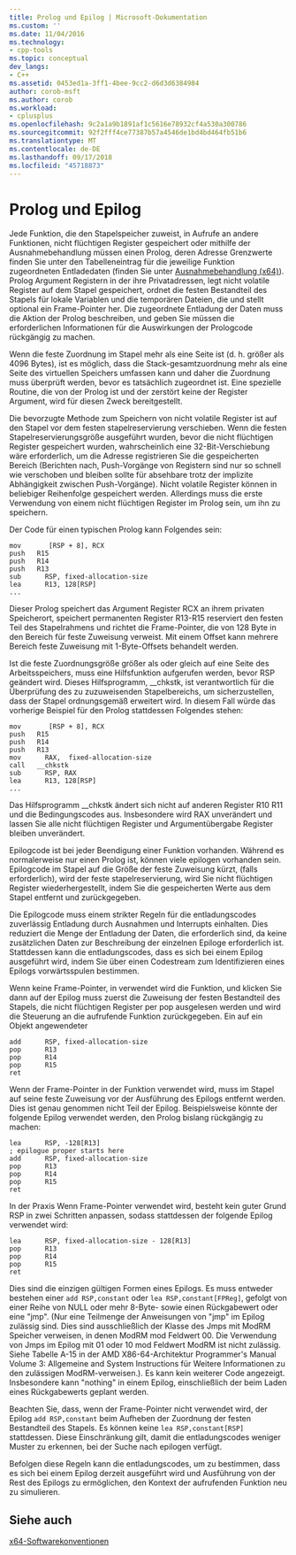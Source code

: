 ```yaml
---
title: Prolog und Epilog | Microsoft-Dokumentation
ms.custom: ''
ms.date: 11/04/2016
ms.technology:
- cpp-tools
ms.topic: conceptual
dev_langs:
- C++
ms.assetid: 0453ed1a-3ff1-4bee-9cc2-d6d3d6384984
author: corob-msft
ms.author: corob
ms.workload:
- cplusplus
ms.openlocfilehash: 9c2a1a9b1891af1c5616e78932cf4a530a300786
ms.sourcegitcommit: 92f2fff4ce77387b57a4546de1bd4bd464fb51b6
ms.translationtype: MT
ms.contentlocale: de-DE
ms.lasthandoff: 09/17/2018
ms.locfileid: "45718873"
---
```

# <a name="prolog-and-epilog"></a>Prolog und Epilog

Jede Funktion, die den Stapelspeicher zuweist, in Aufrufe an andere Funktionen, nicht flüchtigen Register gespeichert oder mithilfe der Ausnahmebehandlung müssen einen Prolog, deren Adresse Grenzwerte finden Sie unter den Tabelleneintrag für die jeweilige Funktion zugeordneten Entladedaten (finden Sie unter [Ausnahmebehandlung (x64)](../build/exception-handling-x64.md)). Prolog Argument Registern in der ihre Privatadressen, legt nicht volatile Register auf dem Stapel gespeichert, ordnet die festen Bestandteil des Stapels für lokale Variablen und die temporären Dateien, die und stellt optional ein Frame-Pointer her. Die zugeordnete Entladung der Daten muss die Aktion der Prolog beschreiben, und geben Sie müssen die erforderlichen Informationen für die Auswirkungen der Prologcode rückgängig zu machen.

Wenn die feste Zuordnung im Stapel mehr als eine Seite ist (d. h. größer als 4096 Bytes), ist es möglich, dass die Stack-gesamtzuordnung mehr als eine Seite des virtuellen Speichers umfassen kann und daher die Zuordnung muss überprüft werden, bevor es tatsächlich zugeordnet ist. Eine spezielle Routine, die von der Prolog ist und der zerstört keine der Register Argument, wird für diesen Zweck bereitgestellt.

Die bevorzugte Methode zum Speichern von nicht volatile Register ist auf den Stapel vor dem festen stapelreservierung verschieben. Wenn die festen Stapelreservierungsgröße ausgeführt wurden, bevor die nicht flüchtigen Register gespeichert wurden, wahrscheinlich eine 32-Bit-Verschiebung wäre erforderlich, um die Adresse registrieren Sie die gespeicherten Bereich (Berichten nach, Push-Vorgänge von Registern sind nur so schnell wie verschoben und bleiben sollte für absehbare trotz der implizite Abhängigkeit zwischen Push-Vorgänge). Nicht volatile Register können in beliebiger Reihenfolge gespeichert werden. Allerdings muss die erste Verwendung von einem nicht flüchtigen Register im Prolog sein, um ihn zu speichern.

Der Code für einen typischen Prolog kann Folgendes sein:

```
mov       [RSP + 8], RCX
push   R15
push   R14
push   R13
sub      RSP, fixed-allocation-size
lea      R13, 128[RSP]
...
```

Dieser Prolog speichert das Argument Register RCX an ihrem privaten Speicherort, speichert permanenten Register R13-R15 reserviert den festen Teil des Stapelrahmens und richtet die Frame-Pointer, die von 128 Byte in den Bereich für feste Zuweisung verweist. Mit einem Offset kann mehrere Bereich feste Zuweisung mit 1-Byte-Offsets behandelt werden.

Ist die feste Zuordnungsgröße größer als oder gleich auf eine Seite des Arbeitsspeichers, muss eine Hilfsfunktion aufgerufen werden, bevor RSP geändert wird. Dieses Hilfsprogramm, __chkstk, ist verantwortlich für die Überprüfung des zu zuzuweisenden Stapelbereichs, um sicherzustellen, dass der Stapel ordnungsgemäß erweitert wird. In diesem Fall würde das vorherige Beispiel für den Prolog stattdessen Folgendes stehen:

```
mov       [RSP + 8], RCX
push   R15
push   R14
push   R13
mov      RAX,  fixed-allocation-size
call   __chkstk
sub      RSP, RAX
lea      R13, 128[RSP]
...
```

Das Hilfsprogramm __chkstk ändert sich nicht auf anderen Register R10 R11 und die Bedingungscodes aus. Insbesondere wird RAX unverändert und lassen Sie alle nicht flüchtigen Register und Argumentübergabe Register bleiben unverändert.

Epilogcode ist bei jeder Beendigung einer Funktion vorhanden. Während es normalerweise nur einen Prolog ist, können viele epilogen vorhanden sein. Epilogcode im Stapel auf die Größe der feste Zuweisung kürzt, (falls erforderlich), wird der feste stapelreservierung, wird Sie nicht flüchtigen Register wiederhergestellt, indem Sie die gespeicherten Werte aus dem Stapel entfernt und zurückgegeben.

Die Epilogcode muss einem strikter Regeln für die entladungscodes zuverlässig Entladung durch Ausnahmen und Interrupts einhalten. Dies reduziert die Menge der Entladung der Daten, die erforderlich sind, da keine zusätzlichen Daten zur Beschreibung der einzelnen Epiloge erforderlich ist. Stattdessen kann die entladungscodes, dass es sich bei einem Epilog ausgeführt wird, indem Sie über einen Codestream zum Identifizieren eines Epilogs vorwärtsspulen bestimmen.

Wenn keine Frame-Pointer, in verwendet wird die Funktion, und klicken Sie dann auf der Epilog muss zuerst die Zuweisung der festen Bestandteil des Stapels, die nicht flüchtigen Register per pop ausgelesen werden und wird die Steuerung an die aufrufende Funktion zurückgegeben. Ein auf ein Objekt angewendeter

```
add      RSP, fixed-allocation-size
pop      R13
pop      R14
pop      R15
ret
```

Wenn der Frame-Pointer in der Funktion verwendet wird, muss im Stapel auf seine feste Zuweisung vor der Ausführung des Epilogs entfernt werden. Dies ist genau genommen nicht Teil der Epilog. Beispielsweise könnte der folgende Epilog verwendet werden, den Prolog bislang rückgängig zu machen:

```
lea      RSP, -128[R13]
; epilogue proper starts here
add      RSP, fixed-allocation-size
pop      R13
pop      R14
pop      R15
ret
```

In der Praxis Wenn Frame-Pointer verwendet wird, besteht kein guter Grund RSP in zwei Schritten anpassen, sodass stattdessen der folgende Epilog verwendet wird:

```
lea      RSP, fixed-allocation-size - 128[R13]
pop      R13
pop      R14
pop      R15
ret
```

Dies sind die einzigen gültigen Formen eines Epilogs. Es muss entweder bestehen einer `add RSP,constant` oder `lea RSP,constant[FPReg]`, gefolgt von einer Reihe von NULL oder mehr 8-Byte- sowie einen Rückgabewert oder eine "jmp". (Nur eine Teilmenge der Anweisungen von "jmp" im Epilog zulässig sind. Dies sind ausschließlich der Klasse des Jmps mit ModRM Speicher verweisen, in denen ModRM mod Feldwert 00. Die Verwendung von Jmps im Epilog mit 01 oder 10 mod Feldwert ModRM ist nicht zulässig. Siehe Tabelle A-15 in der AMD X86-64-Architektur Programmer's Manual Volume 3: Allgemeine and System Instructions für Weitere Informationen zu den zulässigen ModRM-verweisen.). Es kann kein weiterer Code angezeigt. Insbesondere kann "nothing" in einem Epilog, einschließlich der beim Laden eines Rückgabewerts geplant werden.

Beachten Sie, dass, wenn der Frame-Pointer nicht verwendet wird, der Epilog `add RSP,constant` beim Aufheben der Zuordnung der festen Bestandteil des Stapels. Es können keine `lea RSP,constant[RSP]` stattdessen. Diese Einschränkung gilt, damit die entladungscodes weniger Muster zu erkennen, bei der Suche nach epilogen verfügt.

Befolgen diese Regeln kann die entladungscodes, um zu bestimmen, dass es sich bei einem Epilog derzeit ausgeführt wird und Ausführung von der Rest des Epilogs zu ermöglichen, den Kontext der aufrufenden Funktion neu zu simulieren.

## <a name="see-also"></a>Siehe auch

[x64-Softwarekonventionen](../build/x64-software-conventions.md)